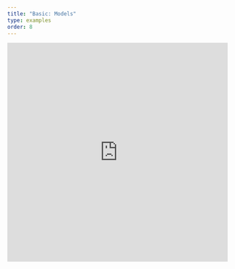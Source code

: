 ```yaml
---
title: "Basic: Models"
type: examples
order: 8
---
```


<iframe width="100%" height="500" src="https://mozvr.github.io/aframe/examples/models/" allowfullscreen="yes" frameborder="0"></iframe>
